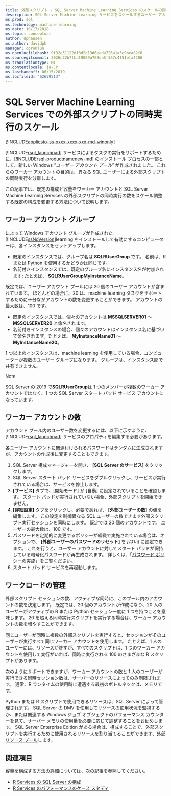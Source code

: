 ```yaml
---
title: 外部スクリプト - SQL Server Machine Learning Services のスケールの同時実行
description: SQL Server Machine Learning サービスをスケールするユーザー アカウント プールや同時実行の並列 R と Python スクリプトの実行を構成します。
ms.prod: sql
ms.technology: machine-learning
ms.date: 10/17/2018
ms.topic: conceptual
author: dphansen
ms.author: davidph
manager: cgronlun
ms.openlocfilehash: 9f32e51122df8d2d13d6eada726a1a5e9bea82f0
ms.sourcegitcommit: 3026c22b7fba19059a769ea5f367c4f51efaf286
ms.translationtype: MT
ms.contentlocale: ja-JP
ms.lasthandoff: 06/15/2019
ms.locfileid: "62659513"
---
```

# <a name="scale-concurrent-execution-of-external-scripts-in-sql-server-machine-learning-services"></a>SQL Server Machine Learning Services での外部スクリプトの同時実行のスケール
[!INCLUDE[appliesto-ss-xxxx-xxxx-xxx-md-winonly](../../includes/appliesto-ss-xxxx-xxxx-xxx-md-winonly.md)]

[!INCLUDE[rsql_launchpad](../../includes/rsql-launchpad-md.md)] サービスによるタスクの実行をサポートするために、[!INCLUDE[rsql-productnamenew-md](../../includes/rsql-productnamenew-md.md)] のインストール プロセスの一部として、新しい Windows *"ユーザー アカウント プール"* が作成されました。 これらのワーカー アカウントの目的は、異なる SQL ユーザーによる外部スクリプトの同時実行を分離します。

この記事では、既定の構成と容量をワーカー アカウントと SQL Server Machine Learning Services の外部スクリプトの同時実行の数をスケール調整する既定の構成を変更する方法について説明します。

## <a name="worker-account-group"></a>ワーカー アカウント グループ

によって Windows アカウント グループが作成された[!INCLUDE[ssNoVersion](../../includes/ssnoversion-md.md)]learning をインストールして有効にするコンピューターは、各インスタンスをセットアップします。

- 既定のインスタンスでは、グループ名は **SQLRUserGroup** です。 名前は、R または Python を使用するかどうかは同じです。
- 名前付きインスタンスでは、既定のグループ名にインスタンス名が付加されます: たとえば、 **SQLRUserGroupMyInstanceName**。

既定では、ユーザー アカウント プールには 20 個のユーザー アカウントが含まれています。 ほとんどの場合に、20 は、machine learning タスクをサポートするために十分ながアカウントの数を変更することができます。 アカウントの最大数は、100 です。

- 既定のインスタンスでは、個々のアカウントは **MSSQLSERVER01** ～ **MSSQLSERVER20** と命名されます。
- 名前付きインスタンスの場合、個々のアカウントはインスタンス名に基づいて命名されます。たとえば、 **MyInstanceName01** ～ **MyInstanceName20**。

1 つ以上のインスタンスは、machine learning を使用している場合、コンピューターが複数のユーザー グループになります。 グループは、インスタンス間で共有できません。

> [!Note]
> SQL Server の 2019 で**SQLRUserGroup**は 1 つのメンバーが複数のワーカー アカウントではなく、1 つの SQL Server スタート パッド サービス アカウントになっています。

<a name = "HowToChangeGroup"> </a>

## <a name="number-of-worker-accounts"></a>ワーカー アカウントの数

アカウント プール内のユーザー数を変更するには、以下に示すように、[!INCLUDE[rsql_launchpad](../../includes/rsql-launchpad-md.md)] サービスのプロパティを編集する必要があります。

各ユーザー アカウントに関連付けられるパスワードはランダムに生成されますが、アカウントの作成後に変更することもできます。

1. SQL Server 構成マネージャーを開き、 **[SQL Server のサービス]** をクリックします。
2. SQL Server スタート パッド サービスをダブルクリックし、サービスが実行されている場合は、サービスを停止します。
3.  **[サービス]** タブで、[開始モード] が [自動] に設定されていることを確認します。 スタート パッドが実行されていない場合、外部スクリプトを開始できません。
4.  **[詳細設定]** タブをクリックし、必要であれば、 **[外部ユーザーの数]** の値を編集します。 この設定を制御異なる SQL ユーザーの数できます外部スクリプト実行セッションを同時にします。 既定では 20 個のアカウントです。 ユーザーの最大数は、100 です。
5. パスワードを定期的に変更するポリシーが組織で実施されている場合は、オプションで、 **[外部ユーザーのパスワードのリセット]** を _[はい]_ に設定できます。 これを行うと、ユーザー アカウントに対してスタート パッドが保持している暗号化パスワードが再生成されます。 詳しくは、「[パスワード ポリシーの実施](../security/sql-server-launchpad-service-account.md#bkmk_EnforcePolicy)」をご覧ください。
6.  スタート パッド サービスを再起動します。

## <a name="managing-workloads"></a>ワークロードの管理

外部スクリプト セッションの数、アクティブな同時に、このプール内のアカウントの数を決定します。  既定では、20 個のアカウントが作成になり、20 人のユーザーがアクティブの R または Python セッション一度に 1 つを持つことを意味します。 20 を超える同時実行スクリプトを実行する場合は、ワーカー アカウントの数を増やすことができます。

同じユーザーが同時に複数の外部スクリプトを実行すると、セッションがそのユーザーが実行すべて同じワーカー アカウントを使用します。 たとえば、1 人のユーザーには、リソースが許すが、すべてのスクリプトは、1 つのワーカー アカウントを使用して実行がいれば、同時に実行される 100 のさまざまな R スクリプトがあります。

次のようにサポートできますが、ワーカー アカウントの数と 1 人のユーザーが実行できる同時セッション数は、サーバーのリソースによってのみ制限されます。 通常、R ランタイムの使用時に遭遇する最初のボトルネックは、メモリです。

Python または R スクリプトで使用できるリソースは、SQL Server によって管理されます。 SQL Server の DMV を使用してリソースの使用状況を監視するか、または関連する Windows ジョブ オブジェクトのパフォーマンス カウンターを見て、サーバー メモリの使用量を必要に応じて調整することをお勧めします。 SQL Server Enterprise Edition がある場合は、構成することで、外部スクリプトを実行するために使用されるリソースを割り当てることができます、[外部リソース プール](how-to-create-a-resource-pool.md)します。

## <a name="see-also"></a>関連項目

容量を構成する方法の詳細については、次の記事を参照してください。

- [R Services の SQL Server の構成](../../advanced-analytics/r/sql-server-configuration-r-services.md)
- [R Services のパフォーマンスのケース スタディ](../../advanced-analytics/r/performance-case-study-r-services.md)